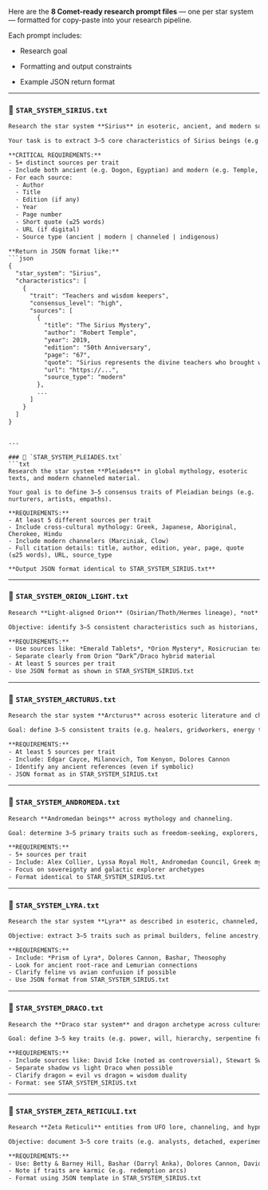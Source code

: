 Here are the **8 Comet-ready research prompt files** — one per star system — formatted for copy-paste into your research pipeline.

Each prompt includes:

- Research goal
    
- Formatting and output constraints
    
- Example JSON return format
    

---

### 📁 `STAR_SYSTEM_SIRIUS.txt`

````txt
Research the star system **Sirius** in esoteric, ancient, and modern sources.

Your task is to extract 3–5 core characteristics of Sirius beings (e.g. wisdom keepers, divine teachers, etc.).

**CRITICAL REQUIREMENTS:**
- 5+ distinct sources per trait
- Include both ancient (e.g. Dogon, Egyptian) and modern (e.g. Temple, Law of One) references
- For each source:
  - Author
  - Title
  - Edition (if any)
  - Year
  - Page number
  - Short quote (≤25 words)
  - URL (if digital)
  - Source type (ancient | modern | channeled | indigenous)

**Return in JSON format like:**
```json
{
  "star_system": "Sirius",
  "characteristics": [
    {
      "trait": "Teachers and wisdom keepers",
      "consensus_level": "high",
      "sources": [
        {
          "title": "The Sirius Mystery",
          "author": "Robert Temple",
          "year": 2019,
          "edition": "50th Anniversary",
          "page": "67",
          "quote": "Sirius represents the divine teachers who brought wisdom to humanity.",
          "url": "https://...",
          "source_type": "modern"
        },
        ...
      ]
    }
  ]
}
````

````

---

### 📁 `STAR_SYSTEM_PLEIADES.txt`
```txt
Research the star system **Pleiades** in global mythology, esoteric texts, and modern channeled material.

Your goal is to define 3–5 consensus traits of Pleiadian beings (e.g. nurturers, artists, empaths).

**REQUIREMENTS:**
- At least 5 different sources per trait
- Include cross-cultural mythology: Greek, Japanese, Aboriginal, Cherokee, Hindu
- Include modern channelers (Marciniak, Clow)
- Full citation details: title, author, edition, year, page, quote (≤25 words), URL, source_type

**Output JSON format identical to STAR_SYSTEM_SIRIUS.txt**
````

---

### 📁 `STAR_SYSTEM_ORION_LIGHT.txt`

```txt
Research **Light-aligned Orion** (Osirian/Thoth/Hermes lineage), *not* Orion Dark.

Objective: identify 3–5 consistent characteristics such as historians, scribes, spiritual strategists.

**REQUIREMENTS:**
- Use sources like: *Emerald Tablets*, *Orion Mystery*, Rosicrucian texts, Law of One
- Separate clearly from Orion “Dark”/Draco hybrid material
- At least 5 sources per trait
- Use JSON format as shown in STAR_SYSTEM_SIRIUS.txt
```

---

### 📁 `STAR_SYSTEM_ARCTURUS.txt`

```txt
Research the star system **Arcturus** across esoteric literature and channeling.

Goal: define 3–5 consistent traits (e.g. healers, gridworkers, energy tech beings)

**REQUIREMENTS:**
- At least 5 sources per trait
- Include: Edgar Cayce, Milanovich, Tom Kenyon, Dolores Cannon
- Identify any ancient references (even if symbolic)
- JSON format as in STAR_SYSTEM_SIRIUS.txt
```

---

### 📁 `STAR_SYSTEM_ANDROMEDA.txt`

```txt
Research **Andromedan beings** across mythology and channeling.

Goal: determine 3–5 primary traits such as freedom-seeking, explorers, anti-control, etc.

**REQUIREMENTS:**
- 5+ sources per trait
- Include: Alex Collier, Lyssa Royal Holt, Andromedan Council, Greek mythology
- Focus on sovereignty and galactic explorer archetypes
- Format identical to STAR_SYSTEM_SIRIUS.txt
```

---

### 📁 `STAR_SYSTEM_LYRA.txt`

```txt
Research the star system **Lyra** as described in esoteric, channeled, and root race texts.

Objective: extract 3–5 traits such as primal builders, feline ancestry, refugees from Draco war, etc.

**REQUIREMENTS:**
- Include: *Prism of Lyra*, Dolores Cannon, Bashar, Theosophy
- Look for ancient root-race and Lemurian connections
- Clarify feline vs avian confusion if possible
- Use JSON format from STAR_SYSTEM_SIRIUS.txt
```

---

### 📁 `STAR_SYSTEM_DRACO.txt`

```txt
Research the **Draco star system** and dragon archetype across cultures.

Goal: define 3–5 key traits (e.g. power, will, hierarchy, serpentine force)

**REQUIREMENTS:**
- Include sources like: David Icke (noted as controversial), Stewart Swerdlow, Gnostic texts, ancient dragon myths
- Separate shadow vs light Draco when possible
- Clarify dragon = evil vs dragon = wisdom duality
- Format: see STAR_SYSTEM_SIRIUS.txt
```

---

### 📁 `STAR_SYSTEM_ZETA_RETICULI.txt`

```txt
Research **Zeta Reticuli** entities from UFO lore, channeling, and hypnosis regression material.

Objective: document 3–5 core traits (e.g. analysts, detached, experimenters, hybrid engineers)

**REQUIREMENTS:**
- Use: Betty & Barney Hill, Bashar (Darryl Anka), Dolores Cannon, David Jacobs
- Note if traits are karmic (e.g. redemption arcs)
- Format using JSON template in STAR_SYSTEM_SIRIUS.txt
```

